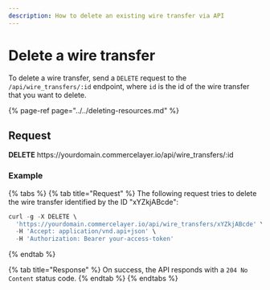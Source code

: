 ```yaml
---
description: How to delete an existing wire transfer via API
---
```


# Delete a wire transfer

To delete a wire transfer, send a `DELETE` request to the `/api/wire_transfers/:id` endpoint, where `id` is the id of the wire transfer that you want to delete.

{% page-ref page="../../deleting-resources.md" %}

## Request

**DELETE** https://<i></i>yourdomain.commercelayer.io/api/wire_transfers/:id

### Example

{% tabs %}
{% tab title="Request" %}
The following request tries to delete the wire transfer identified by the ID "xYZkjABcde":

```javascript
curl -g -X DELETE \
  'https://yourdomain.commercelayer.io/api/wire_transfers/xYZkjABcde' \
  -H 'Accept: application/vnd.api+json' \
  -H 'Authorization: Bearer your-access-token'
```
{% endtab %}

{% tab title="Response" %}
On success, the API responds with a `204 No Content` status code.
{% endtab %}
{% endtabs %}

